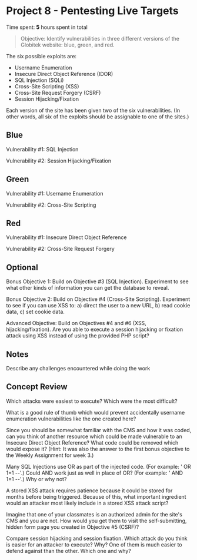 # Project 8 - Pentesting Live Targets

Time spent: **5** hours spent in total

> Objective: Identify vulnerabilities in three different versions of the Globitek website: blue, green, and red.

The six possible exploits are:
* Username Enumeration
* Insecure Direct Object Reference (IDOR)
* SQL Injection (SQLi)
* Cross-Site Scripting (XSS)
* Cross-Site Request Forgery (CSRF)
* Session Hijacking/Fixation

Each version of the site has been given two of the six vulnerabilities. (In other words, all six of the exploits should be assignable to one of the sites.)

## Blue

Vulnerability #1: SQL Injection

Vulnerability #2: Session Hijacking/Fixation


## Green

Vulnerability #1: Username Enumeration

Vulnerability #2: Cross-Site Scripting


## Red

Vulnerability #1: Insecure Direct Object Reference

Vulnerability #2: Cross-Site Request Forgery


## Optional

Bonus Objective 1: Build on Objective #3 (SQL Injection). Experiment to see what other kinds of information you can get the database to reveal.

Bonus Objective 2: Build on Objective #4 (Cross-Site Scripting). Experiment to see if you can use XSS to: a) direct the user to a new URL, b) read cookie data, c) set cookie data.

Advanced Objective: Build on Objectives #4 and #6 (XSS, hijacking/fixation). Are you able to execute a session hijacking or fixation attack using XSS instead of using the provided PHP script?



## Notes

Describe any challenges encountered while doing the work


## Concept Review

Which attacks were easiest to execute? Which were the most difficult?

What is a good rule of thumb which would prevent accidentally username enumeration vulnerabilities like the one created here?

Since you should be somewhat familiar with the CMS and how it was coded, can you think of another resource which could be made vulnerable to an Insecure Direct Object Reference? What code could be removed which would expose it? (Hint: It was also the answer to the first bonus objective to the Weekly Assignment for week 3.)

Many SQL Injections use OR as part of the injected code. (For example: ' OR 1=1 --'.) Could AND work just as well in place of OR? (For example: ' AND 1=1 --'.) Why or why not?

A stored XSS attack requires patience because it could be stored for months before being triggered. Because of this, what important ingredient would an attacker most likely include in a stored XSS attack script?

Imagine that one of your classmates is an authorized admin for the site's CMS and you are not. How would you get them to visit the self-submitting, hidden form page you created in Objective #5 (CSRF)?

Compare session hijacking and session fixation. Which attack do you think is easier for an attacker to execute? Why? One of them is much easier to defend against than the other. Which one and why?